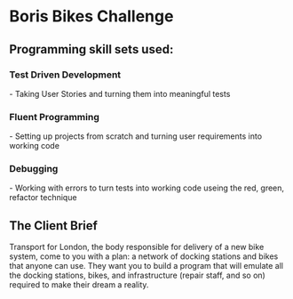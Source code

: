<h1>Boris Bikes Challenge</h1>

<h2>Programming skill sets used:</h2>

<h3>Test Driven Development</h3> - Taking User Stories and turning them into meaningful tests

<h3>Fluent Programming</h3> - Setting up projects from scratch and turning user requirements into working code

<h3>Debugging</h3> - Working with errors to turn tests into working code useing the red, green, refactor technique

<h2>The Client Brief</h2>

Transport for London, the body responsible for delivery of a new bike system, come to you with a plan: a network of docking stations and bikes that anyone can use. They want you to build a program that will emulate all the docking stations, bikes, and infrastructure (repair staff, and so on) required to make their dream a reality.
